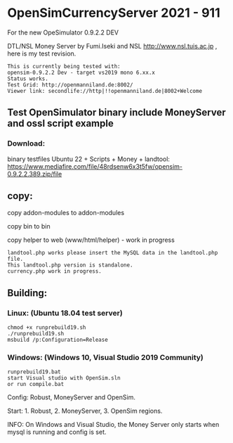 # OpenSimCurrencyServer 2021 - 911
For the new OpeSimulator 0.9.2.2 DEV

DTL/NSL Money Server by Fumi.Iseki and NSL http://www.nsl.tuis.ac.jp , here is my test revision.

    This is currently being tested with:
    opensim-0.9.2.2 Dev - target vs2019 mono 6.xx.x
    Status works.
    Test Grid: http://openmanniland.de:8002/
    Viewer link: secondlife://http|!!openmanniland.de|8002+Welcome
    
## Test OpenSimulator binary include MoneyServer and ossl script example 
### Download: 
binary testfiles Ubuntu 22 + Scripts + Money + landtool:  https://www.mediafire.com/file/48rdsenw6x3t5fw/opensim-0.9.2.2.389.zip/file
 
## copy:

copy addon-modules to addon-modules

copy bin to bin

copy helper to web (www/html/helper) - work in progress

    landtool.php works please insert the MySQL data in the landtool.php file. 
    This landtool.php version is standalone.
    currency.php work in progress.

## Building:

### Linux: (Ubuntu 18.04 test server)

    chmod +x runprebuild19.sh
    ./runprebuild19.sh
    msbuild /p:Configuration=Release

### Windows: (Windows 10, Visual Studio 2019 Community)

    runprebuild19.bat
    start Visual studio with OpenSim.sln 
    or run compile.bat
    
Config: Robust, MoneyServer and OpenSim.

Start: 1. Robust, 2. MoneyServer, 3. OpenSim regions.

INFO: On Windows and Visual Studio, the Money Server only starts when mysql is running and config is set.

